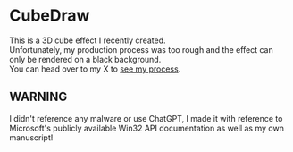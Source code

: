 # CubeDraw
This is a 3D cube effect I recently created.  
Unfortunately, my production process was too rough and the effect can only be rendered on a black background.  
You can head over to my X to [see my process](https://twitter.com/hopeful8192/status/1807325743669461054?s=19).  
## WARNING
I didn't reference any malware or use ChatGPT, I made it with reference to Microsoft's publicly available Win32 API documentation as well as my own manuscript!
